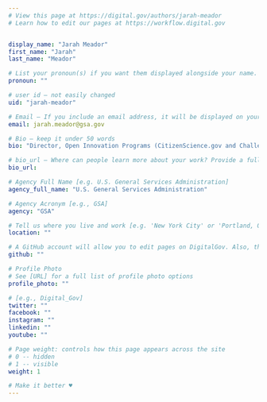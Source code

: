 ```yaml
---
# View this page at https://digital.gov/authors/jarah-meador
# Learn how to edit our pages at https://workflow.digital.gov


display_name: "Jarah Meador"
first_name: "Jarah"
last_name: "Meador"

# List your pronoun(s) if you want them displayed alongside your name. If blank, we'll use just your name. Learn more http://mypronouns.org
pronoun: ""

# user id — not easily changed
uid: "jarah-meador"

# Email — If you include an email address, it will be displayed on your profile page
email: jarah.meador@gsa.gov

# Bio — keep it under 50 words
bio: "Director, Open Innovation Programs (CitizenScience.gov and Challenge.gov)"

# bio_url — Where can people learn more about your work? Provide a full URL [e.g. 'https://www.example.gov/']
bio_url: 

# Agency Full Name [e.g. U.S. General Services Administration]
agency_full_name: "U.S. General Services Administration"

# Agency Acronym [e.g., GSA]
agency: "GSA"

# Tell us where you live and work [e.g. 'New York City' or 'Portland, OR']
location: ""

# A GitHub account will allow you to edit pages on DigitalGov. Also, the image used in your GitHub account can be used to populate your digital.gov profile photo. Learn more about getting a Github account at [URL]
github: ""

# Profile Photo
# See [URL] for a full list of profile photo options
profile_photo: ""

# [e.g., Digital_Gov]
twitter: ""
facebook: ""
instagram: ""
linkedin: ""
youtube: ""

# Page weight: controls how this page appears across the site
# 0 -- hidden
# 1 -- visible
weight: 1

# Make it better ♥
---
```

